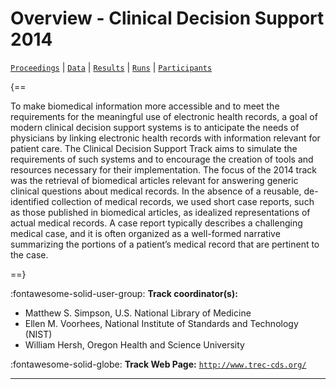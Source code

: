 # Overview - Clinical Decision Support 2014

[`Proceedings`](./proceedings.md) | [`Data`](./data.md) | [`Results`](./results.md) | [`Runs`](./runs.md) | [`Participants`](./participants.md)

{==

To make biomedical information more accessible and to meet the requirements for the meaningful use of electronic health records, a goal of modern clinical decision support systems is to anticipate the needs of physicians by linking electronic health records with information relevant for patient care. The Clinical Decision Support Track aims to simulate the requirements of such systems and to encourage the creation of tools and resources necessary for their implementation. The focus of the 2014 track was the retrieval of biomedical articles relevant for answering generic clinical questions about medical records. In the absence of a reusable, de-identified collection of medical records, we used short case reports, such as those published in biomedical articles, as idealized representations of actual medical records. A case report typically describes a challenging medical case, and it is often organized as a well-formed narrative summarizing the portions of a patient’s medical record that are pertinent to the case.

==}

:fontawesome-solid-user-group: **Track coordinator(s):**

- Matthew S. Simpson, U.S. National Library of Medicine 
- Ellen M. Voorhees, National Institute of Standards and Technology (NIST) 
- William Hersh, Oregon Health and Science University 

:fontawesome-solid-globe: **Track Web Page:** [`http://www.trec-cds.org/`](http://www.trec-cds.org/) 

---


